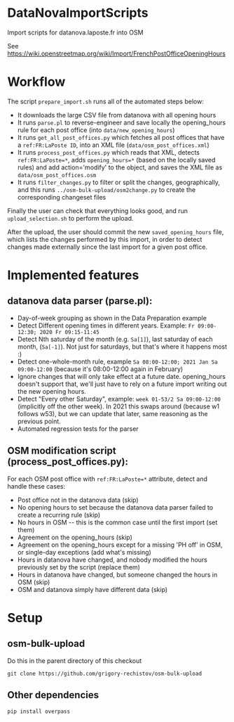 # DataNovaImportScripts
Import scripts for datanova.laposte.fr into OSM

See https://wiki.openstreetmap.org/wiki/Import/FrenchPostOfficeOpeningHours

# Workflow

The script `prepare_import.sh` runs all of the automated steps below:

* It downloads the large CSV file from datanova with all opening hours
* It runs `parse.pl` to reverse-engineer and save locally the opening\_hours rule for each post office (into `data/new_opening_hours`)
* It runs `get_all_post_offices.py` which fetches all post offices that have a `ref:FR:LaPoste ID`, into an XML file (`data/osm_post_offices.xml`)
* It runs `process_post_offices.py` which reads that XML, detects `ref:FR:LaPoste=*`, adds `opening_hours=*` (based on the locally saved rules) and add action='modify' to the object, and saves the XML file as `data/osm_post_offices.osm`
* It runs `filter_changes.py` to filter or split the changes, geographically, and this runs `../osm-bulk-upload/osm2change.py` to create the corresponding changeset files

Finally the user can check that everything looks good, and run `upload_selection.sh` to perform the upload.

After the upload, the user should commit the new `saved_opening_hours` file, which lists the changes performed by this import, in order to detect changes made externally since the last import for a given post office.

# Implemented features

## datanova data parser (parse.pl):
* Day-of-week grouping as shown in the Data Preparation example
* Detect Different opening times in different years. Example: `Fr 09:00-12:30; 2020 Fr 09:15-11:45`
* Detect Nth saturday of the month (e.g. `Sa[1]`), last saturday of each month, (`Sa[-1]`). Not just for saturdays, but that's where it happens most :)
* Detect one-whole-month rule, example `Sa 08:00-12:00; 2021 Jan Sa 09:00-12:00` (because it's 08:00-12:00 again in February)
* Ignore changes that will only take effect at a future date. opening\_hours doesn't support that, we'll just have to rely on a future import writing out the new opening hours.
* Detect "Every other Saturday", example: `week 01-53/2 Sa 09:00-12:00` (implicitly off the other week). In 2021 this swaps around (because w1 follows w53), but we can update that later, same reasoning as the previous point.
* Automated regression tests for the parser

## OSM modification script (process\_post\_offices.py):
For each OSM post office with `ref:FR:LaPoste=*` attribute, detect and handle these cases:
* Post office not in the datanova data (skip)
* No opening hours to set because the datanova data parser failed to create a recurring rule (skip)
* No hours in OSM -- this is the common case until the first import (set them)
* Agreement on the opening\_hours (skip)
* Agreement on the opening\_hours except for a missing 'PH off' in OSM, or single-day exceptions (add what's missing)
* Hours in datanova have changed, and nobody modified the hours previously set by the script (replace them)
* Hours in datanova have changed, but someone changed the hours in OSM (skip)
* OSM and datanova simply have different data (skip)

# Setup

## osm-bulk-upload
Do this in the parent directory of this checkout

    git clone https://github.com/grigory-rechistov/osm-bulk-upload

## Other dependencies
    pip install overpass

